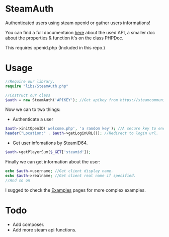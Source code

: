 # SteamAuth
Authenticated users using steam openid or gather users informations! 

You can find a full documentaion [here](https://developer.valvesoftware.com/wiki/Steam_Web_API#GetPlayerSummaries_.28v0002.29) about the used API, a smaller doc about the properties & function it's on the class PHPDoc.

This requires openid.php (Included in this repo.)

# Usage

``` PHP
//Require our library.
require "libs/SteamAuth.php"

//Costruct our class
$auth = new SteamAuth('APIKEY'); //Get apikey from https://steamcommunity.com/dev/apikey
```

Now we can to two things:
 * Authenticate a user
 ``` PHP
 $auth->initOpenID('welcome.php', 'a random key'); //A secure key to encrypt our cookie data.
 header("Location:" . $auth->getLoginURL()); //Redirect to login url.
 ``` 
 * Get user infomations by SteamID64.
 ``` PHP
 $auth->getPlayerSum($_GET['steamid']);
 ```
 
 Finally we can get information about the user:
 ``` PHP
 echo $auth->username; //Get client display name.
 echo $auth->realname; //Get client real name if specified.
 //And so on
 ```
 
 I sugged to check the [Examples](https://github.com/Hexer10/SteamAuth/tree/master/Examples) pages for more complex examples.
 
 # Todo
 * Add composer.
 * Add more steam api functions.
